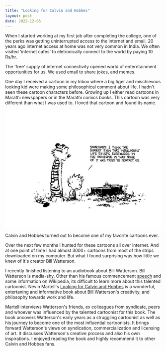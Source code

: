```yaml
---
title: "Looking for Calvin and Hobbes"
layout: post
date: 2022-12-05
---
```



When I started working at my first job after completing the college, one of the perks was getting uninterrupted access to the internet and email. 20 years ago internet access at home was not very common in India. We often visited 'internet cafes' to eletronically connect to the world by paying 10 Rs/hr.

The 'free' supply of internet connectivity opened world of enterntainment opportunities for us. We used email to share jokes, and memes.

  
One day I received a cartoon in my Inbox where a big tiger and mischievous looking kid were making some philosophical comment about life. I hadn't seen these cartoon characters before. Growing up I either read cartoons in Marathi newspapers or in the Marathi comics books. This cartoon was very different than what I was used to. I loved that cartoon and found its name.

![](/img/2022/cnh.png)

  
Calvin and Hobbes turned out to become one of my favorite cartoons ever.

Over the next few months I hunted for these cartoons all over internet. And at one point of time I had almost 3000+ cartoons from most of the strips downloaded on my computer. But what I found surprising was how little we knew of it's creator Bill Watterson.


I recently finished listening to an audiobook about Bill Watterson. Bill Watterson is media-shy. Other than his famous commencement [speech](https://web.mit.edu/jmorzins/www/C-H-speech.html) and some information on Wikipedia, its difficult to learn more about this talented cartoonist. Nevin Martell's [Looking for Calvin and Hobbes](https://www.amazon.com/Looking-Calvin-Hobbes-Unconventional-Revolutionary/dp/1441106855) is a wonderful, entertaning and informative book about Bill Watterson's creativity, and philosophy towards work and life.


Martell interviews Watterson's friends, ex colleagues from syndicate, peers and whoever was influenced by the talented cartoonist for this book. The book uncovers Watterson's early years as a struggling cartoonist as well as his journey to become one of the most influential cartoonists. It brings forward Watterson's views on syndication, commercialization and licensing of art. It discusses Watterson's creative process and also his own inspirations. I enjoyed reading the book and highly recommend it to other Calvin and Hobbes fans.